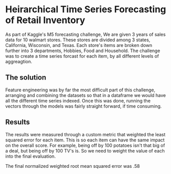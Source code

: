 # Heirarchical Time Series Forecasting of Retail Inventory

As part of Kaggle's M5 forecasting challenge, We are given 3 years of sales data for 10 walmart stores.  These stores are divided among 3 states, California, Wisconsin, and Texas.  Each store's items are broken down further into 3 departments, Hobbies, Food and Household.  The challenge was to create a time series forcast for each item, by all different levels of aggreagtion.  

## The solution

Feature engineering was by far the most difficult part of this challenge, arranging and combining the datasets so that in a dataframe we would have all the different time series indexed.  Once this was done, running the vectors through the models was fairly straight forward, if time consuming.  

## Results

The results were measured through a custom metric that weighted the least squared error for each item.  This is so each item can have the same impact on the overall score.  For example, being off by 100 potatoes isn't that big of a deal, but being off by 100 TV's is.  So we need to weight the value of each into the final evaluation.  

The final normalized weighted root mean squared error was .58
